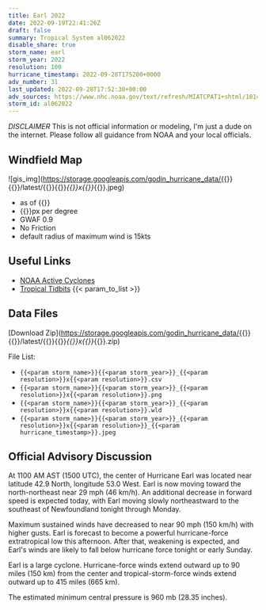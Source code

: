 ```yaml
---
title: Earl 2022
date: 2022-09-19T22:41:26Z
draft: false
summary: Tropical System al062022
disable_share: true
storm_name: earl
storm_year: 2022
resolution: 100
hurricane_timestamp: 2022-09-28T175200+0000
adv_number: 31
last_updated: 2022-09-28T17:52:30+00:00
adv_sources: https://www.nhc.noaa.gov/text/refresh/MIATCPAT1+shtml/101435.shtml;https://www.nhc.noaa.gov/refresh/graphics_at1+shtml/143728.shtml?cone
storm_id: al062022
---
```

*DISCLAIMER* This is not official information or modeling, I'm just a dude on the internet.  Please follow all guidance from NOAA and your local officials.

## Windfield Map
![gis_img](https://storage.googleapis.com/godin_hurricane_data/{{<param storm_name>}}{{<param storm_year>}}/latest/{{<param storm_name>}}{{<param storm_year>}}_{{<param resolution>}}x{{<param resolution>}}_{{<param hurricane_timestamp>}}.jpeg)

- as of {{<param last_updated>}}
- {{<param resolution>}}px per degree
- GWAF 0.9
- No Friction
- default radius of maximum wind is 15kts

## Useful Links
- [NOAA Active Cyclones](https://www.nhc.noaa.gov/)
- [Tropical Tidbits](https://www.tropicaltidbits.com/storminfo/)
{{< param_to_list >}}

## Data Files
[Download Zip](https://storage.googleapis.com/godin_hurricane_data/{{<param storm_name>}}{{<param storm_year>}}/latest/{{<param storm_name>}}{{<param storm_year>}}_{{<param resolution>}}x{{<param resolution>}}_{{<param hurricane_timestamp>}}.zip)

File List:
- `{{<param storm_name>}}{{<param storm_year>}}_{{<param resolution>}}x{{<param resolution>}}.csv`
- `{{<param storm_name>}}{{<param storm_year>}}_{{<param resolution>}}x{{<param resolution>}}.png`
- `{{<param storm_name>}}{{<param storm_year>}}_{{<param resolution>}}x{{<param resolution>}}.wld`
- `{{<param storm_name>}}{{<param storm_year>}}_{{<param resolution>}}x{{<param resolution>}}_{{<param hurricane_timestamp>}}.jpeg`


## Official Advisory Discussion
At 1100 AM AST (1500 UTC), the center of Hurricane Earl was located
near latitude 42.9 North, longitude 53.0 West. Earl is now moving 
toward the north-northeast near 29 mph (46 km/h).  An additional 
decrease in forward speed is expected today, with Earl moving 
slowly northeastward to the southeast of Newfoundland tonight 
through Monday.
 
Maximum sustained winds have decreased to near 90 mph (150 km/h) 
with higher gusts.  Earl is forecast to become a powerful 
hurricane-force extratropical low this afternoon.  After that, 
weakening is expected, and Earl's winds are likely to fall below 
hurricane force tonight or early Sunday.
 
Earl is a large cyclone.  Hurricane-force winds extend outward up 
to 90 miles (150 km) from the center and tropical-storm-force winds 
extend outward up to 415 miles (665 km).
 
The estimated minimum central pressure is 960 mb (28.35 inches).